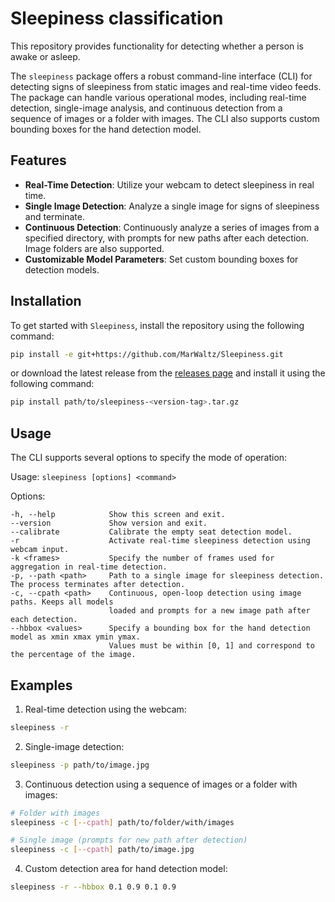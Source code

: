 # Sleepiness classification
This repository provides functionality for detecting whether a person is awake or asleep.

The `sleepiness` package offers a robust command-line interface (CLI) for detecting signs of sleepiness from static images and real-time video feeds. The package can handle various operational modes, including real-time detection, single-image analysis, and continuous detection from a sequence of images or a folder with images. The CLI also supports custom bounding boxes for the hand detection model.

## Features

- **Real-Time Detection**: Utilize your webcam to detect sleepiness in real time.
- **Single Image Detection**: Analyze a single image for signs of sleepiness and terminate.
- **Continuous Detection**: Continuously analyze a series of images from a specified directory, with prompts for new paths after each detection. Image folders are also supported.
- **Customizable Model Parameters**: Set custom bounding boxes for detection models.

## Installation

To get started with `Sleepiness`, install the repository using the following command:

```bash
pip install -e git+https://github.com/MarWaltz/Sleepiness.git
```

or download the latest release from the [releases page](https://github.com/MarWaltz/Sleepiness/releases) and install it using the following command:

```bash
pip install path/to/sleepiness-<version-tag>.tar.gz
```

## Usage

The CLI supports several options to specify the mode of operation:

Usage:
    `sleepiness [options] <command>`

Options:

    -h, --help            Show this screen and exit.
    --version             Show version and exit.
    --calibrate           Calibrate the empty seat detection model.
    -r                    Activate real-time sleepiness detection using webcam input.
    -k <frames>           Specify the number of frames used for aggregation in real-time detection.
    -p, --path <path>     Path to a single image for sleepiness detection. The process terminates after detection.
    -c, --cpath <path>    Continuous, open-loop detection using image paths. Keeps all models 
                          loaded and prompts for a new image path after each detection.
    --hbbox <values>      Specify a bounding box for the hand detection model as xmin xmax ymin ymax. 
                          Values must be within [0, 1] and correspond to the percentage of the image.

## Examples

1. Real-time detection using the webcam:
```bash
sleepiness -r
```

2. Single-image detection:
```bash
sleepiness -p path/to/image.jpg
```

3. Continuous detection using a sequence of images or a folder with images:
```bash
# Folder with images
sleepiness -c [--cpath] path/to/folder/with/images

# Single image (prompts for new path after detection)
sleepiness -c [--cpath] path/to/image.jpg
```

4. Custom detection area for hand detection model:
```bash
sleepiness -r --hbbox 0.1 0.9 0.1 0.9
```